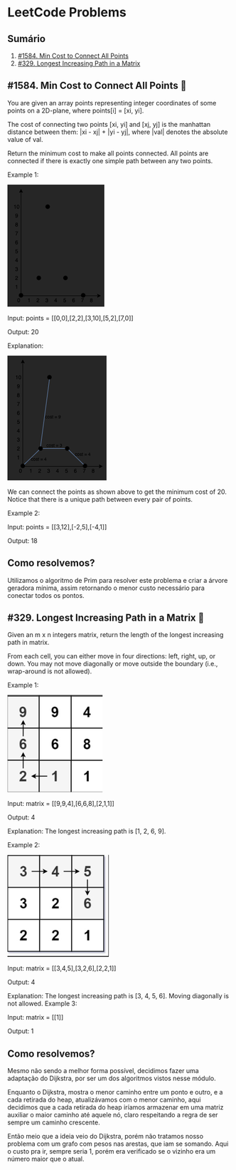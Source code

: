 # LeetCode Problems

## Sumário
1. [#1584. Min Cost to Connect All Points](#1584-min-cost-to-connect-all-points-) 
2. [#329. Longest Increasing Path in a Matrix](#329-longest-increasing-path-in-a-matrix-🔴)

## #1584. Min Cost to Connect All Points 🔶

You are given an array points representing integer coordinates of some points on a 2D-plane, where points[i] = [xi, yi].

The cost of connecting two points [xi, yi] and [xj, yj] is the manhattan distance between them: |xi - xj| + |yi - yj|, where |val| denotes the absolute value of val.

Return the minimum cost to make all points connected. All points are connected if there is exactly one simple path between any two points.

Example 1:

![ex3](img/ex3.png)

Input: points = [[0,0],[2,2],[3,10],[5,2],[7,0]]

Output: 20

Explanation:

![ex4](img/ex4.png)

We can connect the points as shown above to get the minimum cost of 20.
Notice that there is a unique path between every pair of points.

Example 2:

Input: points = [[3,12],[-2,5],[-4,1]]

Output: 18

## Como resolvemos?

Utilizamos o algoritmo de Prim para resolver este problema e criar a árvore geradora mínima, assim retornando o menor custo necessário para conectar todos os pontos.

## #329. Longest Increasing Path in a Matrix 🔴

Given an m x n integers matrix, return the length of the longest increasing path in matrix.

From each cell, you can either move in four directions: left, right, up, or down. You may not move diagonally or move outside the boundary (i.e., wrap-around is not allowed).

Example 1:

![ex1](img/ex1.png)

Input: matrix = [[9,9,4],[6,6,8],[2,1,1]]

Output: 4

Explanation: The longest increasing path is [1, 2, 6, 9].

Example 2:

![ex1](img/ex2.png)

Input: matrix = [[3,4,5],[3,2,6],[2,2,1]]

Output: 4

Explanation: The longest increasing path is [3, 4, 5, 6]. Moving diagonally is not allowed.
Example 3:

Input: matrix = [[1]]

Output: 1

## Como resolvemos?
Mesmo não sendo a melhor forma possível, decidimos fazer uma adaptação do Dijkstra, por ser um dos algoritmos vistos nesse módulo.

Enquanto o Dijkstra, mostra o menor caminho entre um ponto e outro, e a cada retirada do heap, atualizávamos com o menor caminho, aqui decidimos que a cada retirada do heap iríamos armazenar em uma matriz auxiliar o maior caminho até aquele nó, claro respeitando a regra de ser sempre um caminho crescente.

Então meio que a ideia veio do Dijkstra, porém não tratamos nosso problema com um grafo com pesos nas arestas, que iam se somando. Aqui o custo pra ir, sempre seria 1, porém era verificado se o vizinho era um número maior que o atual.
